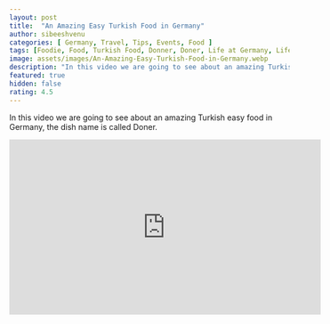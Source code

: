 ```yaml
---
layout: post
title:  "An Amazing Easy Turkish Food in Germany"
author: sibeeshvenu
categories: [ Germany, Travel, Tips, Events, Food ]
tags: [Foodie, Food, Turkish Food, Donner, Doner, Life at Germany, Life in Germany, Sibeesh Passion, Njan Oru Malayali, ഞാൻ ഒരു മലയാളി, Germaniyile Nalukal, Germany, Malayali in Germany, Indians in Germany, Keralite in Germany, Malayalees in Germany]
image: assets/images/An-Amazing-Easy-Turkish-Food-in-Germany.webp
description: "In this video we are going to see about an amazing Turkish easy food in Germany, the dish name is called Doner."
featured: true
hidden: false
rating: 4.5
---
```


In this video we are going to see about an amazing Turkish easy food in Germany, the dish name is called Doner.

<iframe width="560" height="315" src="https://www.youtube.com/embed/W_PZoZkTfaE" frameborder="0" allow="accelerometer; autoplay; encrypted-media; gyroscope; picture-in-picture" allowfullscreen></iframe>
